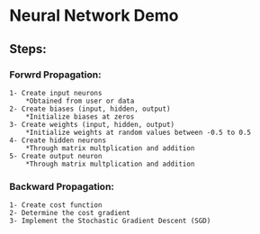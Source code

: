 # Neural Network Demo

## Steps:
### Forwrd Propagation:
	1- Create input neurons
		*Obtained from user or data
	2- Create biases (input, hidden, output)
		*Initialize biases at zeros
	3- Create weights (input, hidden, output)
		*Initialize weights at random values between -0.5 to 0.5
	4- Create hidden neurons
		*Through matrix multplication and addition
	5- Create output neuron
		*Through matrix multplication and addition

### Backward Propagation:
	1- Create cost function
	2- Determine the cost gradient
	3- Implement the Stochastic Gradient Descent (SGD)

